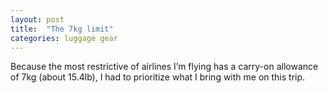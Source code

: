 ```yaml
---
layout: post
title:  "The 7kg limit"
categories: luggage gear
---
```

Because the most restrictive of airlines I’m flying has a carry-on allowance of 7kg (about 15.4lb), I had to prioritize what I bring with me on this trip.